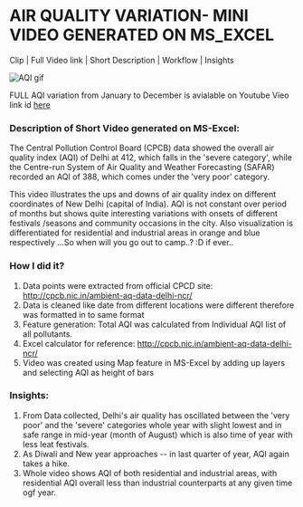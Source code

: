 # AIR QUALITY VARIATION- MINI VIDEO GENERATED ON MS_EXCEL

Clip | Full Video link | Short Description | Workflow | Insights

![AQI gif](aqi_clip.gif)

FULL AQI variation from January to December is avialable on Youtube Vieo link id [here][2]

### Description of Short Video generated on MS-Excel:

The Central Pollution Control Board (CPCB) data showed the overall air quality index (AQI) of Delhi at 412, which falls in the 'severe category', while the Centre-run System of Air Quality and Weather Forecasting (SAFAR) recorded an AQI of 388, which comes under the 'very poor' category. <br>

This video illustrates the ups and downs of air quality index on different coordinates of New Delhi (capital of India). AQI is not constant over period of months but shows quite interesting variations with onsets of different festivals /seasons and community occasions in the city. Also visualization is differentiated for residential and industrial areas in orange and blue respectively
...So when will you go out to camp..? :D if ever..


### How I did it?

1. Data points were extracted from official CPCD site: http://cpcb.nic.in/ambient-aq-data-delhi-ncr/
2. Data is cleaned like date from different locations were different therefore was formatted in to same format 
3. Feature generation: Total AQI was calculated from Individual AQI list of all pollutants.
4. Excel calculator for reference: http://cpcb.nic.in/ambient-aq-data-delhi-ncr/
5. Video was created using Map feature in MS-Excel by adding up layers and selecting AQI as height of bars

### Insights:
1. From Data collected, Delhi's air quality has oscillated between the 'very poor' and the 'severe' categories whole year with slight lowest and in safe range in mid-year (month of August) which is also time of year with less leat festivals. 
2. As Diwali and New year approaches -- in last quarter of year, AQI again takes a hike. 
3. Whole video shows AQI of both residential and industrial areas, with residential AQI overall less than industrial counterparts at any given time ogf year.

[1]: AQIshortvedio.gif
[2]: https://www.youtube.com/watch?v=9USyCSgAbjk
[3]: gif_1.gif

